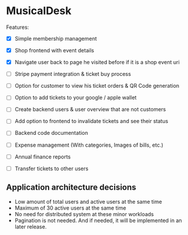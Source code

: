 # MusicalDesk

Features:

- [x] Simple membership management
- [x] Shop frontend with event details
- [x] Navigate user back to page he visited before if it is a shop event uri
- [ ] Stripe payment integration & ticket buy process
- [ ] Option for customer to view his ticket orders & QR Code generation
- [ ] Option to add tickets to your google / apple wallet
- [ ] Create backend users & user overview that are not customers
- [ ] Add option to frontend to invalidate tickets and see their status
- [ ] Backend code documentation
- [ ] Expense management (With categories, Images of bills, etc.)
- [ ] Annual finance reports
- [ ] Transfer tickets to other users


## Application architecture decisions

- Low amount of total users and active users at the same time
- Maximum of 30 active users at the same time
- No need for distributed system at these minor workloads
- Pagination is not needed. And if needed, it will be implemented in an later release.
